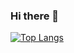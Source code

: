 ### Hi there 👋

[![Top Langs](https://github-readme-stats.vercel.app/api/top-langs/?username=KennyCallegari&layout=compact)](https://github.com/anuraghazra/github-readme-stats)
